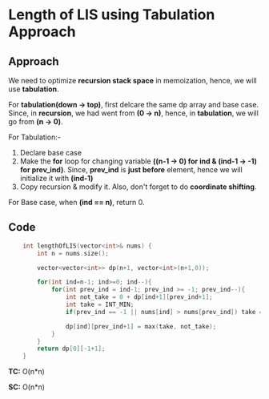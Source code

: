 # Length of LIS using Tabulation Approach

## Approach

We need to optimize **recursion stack space** in memoization, hence, we will use **tabulation**.

For **tabulation(down -> top)**, first delcare the same dp array and base case. Since, in **recursion**, we had went from **(0 -> n)**, hence, in **tabulation**, we will go from **(n -> 0)**.

For Tabulation:-

1. Declare base case
2. Make the **for** loop for changing variable **((n-1 -> 0) for ind & (ind-1 -> -1) for prev_ind)**. Since, **prev_ind** is **just before** element, hence we will initialize it with **(ind-1)**
3. Copy recursion & modify it. Also, don't forget to do **coordinate shifting**.

For Base case, when **(ind == n)**, return 0.

## Code

```c++
    int lengthOfLIS(vector<int>& nums) {
        int n = nums.size();

        vector<vector<int>> dp(n+1, vector<int>(n+1,0));

        for(int ind=n-1; ind>=0; ind--){
            for(int prev_ind = ind-1; prev_ind >= -1; prev_ind--){
                int not_take = 0 + dp[ind+1][prev_ind+1];
                int take = INT_MIN;
                if(prev_ind == -1 || nums[ind] > nums[prev_ind]) take = 1 + dp[ind+1][ind+1];

                dp[ind][prev_ind+1] = max(take, not_take);
            }
        }
        return dp[0][-1+1];
    }
```

**TC:** O(n\*n)

**SC:** O(n\*n)

